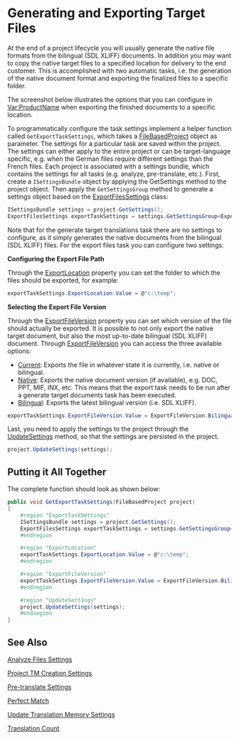 Generating and Exporting Target Files
==

At the end of a project lifecycle you will usually generate the native file formats from the bilingual (SDL XLIFF) documents. In addition you may want to copy the native target files to a specified location for delivery to the end customer. This is accomplished with two automatic tasks, i.e. the generation of the native document format and exporting the finalized files to a specific folder.

The screenshot below illustrates the options that you can configure in <Var:ProductName> when exporting the finished documents to a specific location.



To programmatically configure the task settings implement a helper function called ```GetExportTaskSettings```, which takes a [FileBasedProject](../../api/projectautomation/Sdl.ProjectAutomation.FileBased.FileBasedProject.yml) object as parameter. The settings for a particular task are saved within the project. The settings can either apply to the entire project or can be target-language specific, e.g. when the German files require different settings than the French files. Each project is associated with a settings bundle, which contains the settings for all tasks (e.g. analyze, pre-translate, etc.). First, create a ```ISettingsBundle``` object by applying the GetSettings method to the project object. Then apply the ```GetSettingsGroup``` method to generate a settings object based on the [ExportFilesSettings](../../api/projectautomation/Sdl.ProjectAutomation.Settings.ExportFilesSettings.yml) class:

```CS
ISettingsBundle settings = project.GetSettings();
ExportFilesSettings exportTaskSettings = settings.GetSettingsGroup<ExportFilesSettings>();
```

Note that for the generate target translations task there are no settings to configure, as it simply generates the native documents from the bilingual (SDL XLIFF) files. For the export files task you can configure two settings:

**Configuring the Export File Path**

Through the [ExportLocation](../../api/projectautomation/Sdl.ProjectAutomation.Settings.ExportFilesSettings.yml#Sdl_ProjectAutomation_Settings_ExportFilesSettings_ExportLocation) property you can set the folder to which the files should be exported, for example:

```CS
exportTaskSettings.ExportLocation.Value = @"c:\temp";
```

**Selecting the Export File Version**

Through the [ExportFileVersion](../../api/projectautomation/Sdl.ProjectAutomation.Settings.ExportFileVersion.yml) property you can set which version of the file should actually be exported. It is possible to not only export the native target document, but also the most up-to-date bilingual (SDL XLIFF) document. Through [ExportFileVersion](../../api/projectautomation/Sdl.ProjectAutomation.Settings.ExportFileVersion.yml) you can access the three available options:
* [Current](../../api/projectautomation/Sdl.ProjectAutomation.Settings.ExportFileVersion.yml#fields): Exports the file in whatever state it is currently, i.e. native or bilingual.
* [Native](../../api/projectautomation/Sdl.ProjectAutomation.Settings.ExportFileVersion.yml#fields): Exports the native document version (if available), e.g. DOC, PPT, MIF, INX, etc. This means that the export task needs to be run after a generate target documents task has been executed.
* [Bilingual](../../api/projectautomation/Sdl.ProjectAutomation.Settings.ExportFileVersion.yml#fields): Exports the latest bilingual version (i.e. SDL XLIFF).

```CS
exportTaskSettings.ExportFileVersion.Value = ExportFileVersion.Bilingual;
```

Last, you need to apply the settings to the project through the [UpdateSettings](../../api/projectautomation/Sdl.ProjectAutomation.FileBased.FileBasedProject.yml#Sdl_ProjectAutomation_FileBased_FileBasedProject_UpdateSettings_Sdl_Core_Globalization_Language_Sdl_Core_Settings_ISettingsBundle_) method, so that the settings are persisted in the project.

```CS
project.UpdateSettings(settings);
```

Putting it All Together
--

The complete function should look as shown below:

```CS
public void GetExportTaskSettings(FileBasedProject project)
{
    #region "ExportTaskSettings"
    ISettingsBundle settings = project.GetSettings();
    ExportFilesSettings exportTaskSettings = settings.GetSettingsGroup<ExportFilesSettings>();
    #endregion

    #region "ExportLocation"
    exportTaskSettings.ExportLocation.Value = @"c:\temp";
    #endregion

    #region "ExportFileVersion"
    exportTaskSettings.ExportFileVersion.Value = ExportFileVersion.Bilingual;
    #endregion

    #region "UpdateSettings"
    project.UpdateSettings(settings);
    #endregion
}
```

See Also
--


[Analyze Files Settings](analyze_files_settings.md)

[Project TM Creation Settings](project_tm_creation_settings.md)

[Pre-translate Settings](pre_translate_settings.md)

[Perfect Match](perfect_match.md)

[Update Translation Memory Settings](update_translation_memory_settings.md)

[Translation Count](translation_count.md)